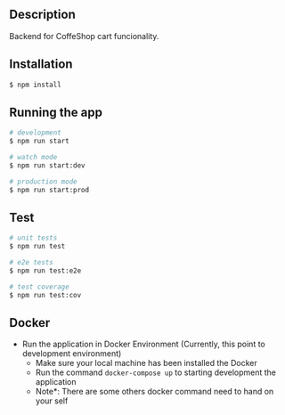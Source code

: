## Description

Backend for CoffeShop cart funcionality.

## Installation

```bash
$ npm install
```

## Running the app

```bash
# development
$ npm run start

# watch mode
$ npm run start:dev

# production mode
$ npm run start:prod
```

## Test

```bash
# unit tests
$ npm run test

# e2e tests
$ npm run test:e2e

# test coverage
$ npm run test:cov
```
## Docker 

- Run the application in Docker Environment (Currently, this point to development environment)
  + Make sure your local machine has been installed the Docker
  + Run the command `docker-compose up` to starting development the application
  + Note*: There are some others docker command need to hand on your self